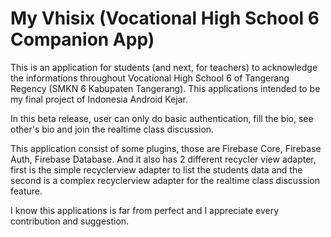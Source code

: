 # My Vhisix (Vocational High School 6 Companion App)

This is an application for students (and next, for teachers) to acknowledge the informations throughout Vocational High School 6 of Tangerang Regency (SMKN 6 Kabupaten Tangerang). This applications intended to be my final project of Indonesia Android Kejar.

In this beta release, user can only do basic authentication, fill the bio, see other's bio and join the realtime class discussion.

This application consist of some plugins, those are Firebase Core, Firebase Auth, Firebase Database. And it also has 2 different recycler view adapter, first is the simple recyclerview adapter to list the students data and the second is a complex recyclerview adapter for the realtime class discussion feature.

I know this applications is far from perfect and I appreciate every contribution and suggestion. 

